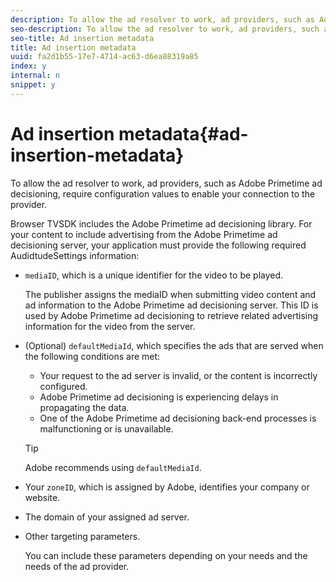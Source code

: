 ```yaml
---
description: To allow the ad resolver to work, ad providers, such as Adobe Primetime ad decisioning, require configuration values to enable your connection to the provider.
seo-description: To allow the ad resolver to work, ad providers, such as Adobe Primetime ad decisioning, require configuration values to enable your connection to the provider.
seo-title: Ad insertion metadata
title: Ad insertion metadata
uuid: fa2d1b55-17e7-4714-ac63-d6ea88319a85
index: y
internal: n
snippet: y
---
```


# Ad insertion metadata{#ad-insertion-metadata}

To allow the ad resolver to work, ad providers, such as Adobe Primetime ad decisioning, require configuration values to enable your connection to the provider.

Browser TVSDK includes the Adobe Primetime ad decisioning library. For your content to include advertising from the Adobe Primetime ad decisioning server, your application must provide the following required AudidtudeSettings information:

* `mediaID`, which is a unique identifier for the video to be played.

  The publisher assigns the mediaID when submitting video content and ad information to the Adobe Primetime ad decisioning server. This ID is used by Adobe Primetime ad decisioning to retrieve related advertising information for the video from the server. 

* (Optional) `defaultMediaId`, which specifies the ads that are served when the following conditions are met:

    * Your request to the ad server is invalid, or the content is incorrectly configured. 
    * Adobe Primetime ad decisioning is experiencing delays in propagating the data. 
    * One of the Adobe Primetime ad decisioning back-end processes is malfunctioning or is unavailable.

  >[!TIP]
  >
  >Adobe recommends using `defaultMediaId`.

* Your `zoneID`, which is assigned by Adobe, identifies your company or website. 
* The domain of your assigned ad server. 
* Other targeting parameters.

  You can include these parameters depending on your needs and the needs of the ad provider.

